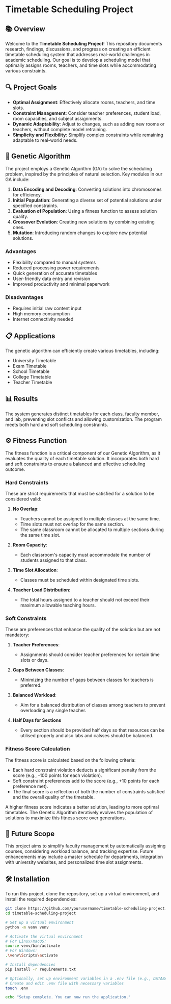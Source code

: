 # Timetable Scheduling Project

## 📚 Overview
Welcome to the **Timetable Scheduling Project**! This repository documents research, findings, discussions, and progress on creating an efficient timetable scheduling system that addresses real-world challenges in academic scheduling. Our goal is to develop a scheduling model that optimally assigns rooms, teachers, and time slots while accommodating various constraints.

## 🔍 Project Goals
- **Optimal Assignment**: Effectively allocate rooms, teachers, and time slots.
- **Constraint Management**: Consider teacher preferences, student load, room capacities, and subject assignments.
- **Dynamic Adaptability**: Adjust to changes, such as adding new rooms or teachers, without complete model retraining.
- **Simplicity and Flexibility**: Simplify complex constraints while remaining adaptable to real-world needs.

## 🧬 Genetic Algorithm
The project employs a Genetic Algorithm (GA) to solve the scheduling problem, inspired by the principles of natural selection. Key modules in our GA include:

1. **Data Encoding and Decoding**: Converting solutions into chromosomes for efficiency.
2. **Initial Population**: Generating a diverse set of potential solutions under specified constraints.
3. **Evaluation of Population**: Using a fitness function to assess solution quality.
4. **Crossover Evolution**: Creating new solutions by combining existing ones.
5. **Mutation**: Introducing random changes to explore new potential solutions.

### Advantages
- Flexibility compared to manual systems
- Reduced processing power requirements
- Quick generation of accurate timetables
- User-friendly data entry and revision
- Improved productivity and minimal paperwork

### Disadvantages
- Requires initial raw content input
- High memory consumption
- Internet connectivity needed

## 📋 Applications
The genetic algorithm can efficiently create various timetables, including:
- University Timetable
- Exam Timetable
- School Timetable
- College Timetable
- Teacher Timetable

## 📊 Results
The system generates distinct timetables for each class, faculty member, and lab, preventing slot conflicts and allowing customization. The program meets both hard and soft scheduling constraints.

## ⚙️ Fitness Function
The fitness function is a critical component of our Genetic Algorithm, as it evaluates the quality of each timetable solution. It incorporates both hard and soft constraints to ensure a balanced and effective scheduling outcome.

### Hard Constraints
These are strict requirements that must be satisfied for a solution to be considered valid:

1. **No Overlap**: 
   - Teachers cannot be assigned to multiple classes at the same time.
   - Time slots must not overlap for the same section.
   - The same classroom cannot be allocated to multiple sections during the same time slot.

2. **Room Capacity**:
   - Each classroom's capacity must accommodate the number of students assigned to that class.

3. **Time Slot Allocation**:
   - Classes must be scheduled within designated time slots.

4. **Teacher Load Distribution**:
   - The total hours assigned to a teacher should not exceed their maximum allowable teaching hours.

### Soft Constraints
These are preferences that enhance the quality of the solution but are not mandatory:

1. **Teacher Preferences**: 
   - Assignments should consider teacher preferences for certain time slots or days.

2. **Gaps Between Classes**:
   - Minimizing the number of gaps between classes for teachers is preferred.

3. **Balanced Workload**:
   - Aim for a balanced distribution of classes among teachers to prevent overloading any single teacher.

4. **Half Days for Sections**
   - Every section should be provided half days so that resources can be utilised properly and also labs and calsses should be balanced.

### Fitness Score Calculation
The fitness score is calculated based on the following criteria:

- Each hard constraint violation deducts a significant penalty from the score (e.g., -100 points for each violation).
- Soft constraint preferences add to the score (e.g., +10 points for each preference met).
- The final score is a reflection of both the number of constraints satisfied and the overall quality of the timetable.

A higher fitness score indicates a better solution, leading to more optimal timetables. The Genetic Algorithm iteratively evolves the population of solutions to maximize this fitness score over generations.

## 🚀 Future Scope
This project aims to simplify faculty management by automatically assigning courses, considering workload balance, and tracking expertise. Future enhancements may include a master schedule for departments, integration with university websites, and personalized time slot assignments.

## 🛠️ Installation

To run this project, clone the repository, set up a virtual environment, and install the required dependencies:

```bash
git clone https://github.com/yourusername/timetable-scheduling-project.git
cd timetable-scheduling-project

# Set up a virtual environment
python -m venv venv

# Activate the virtual environment
# For Linux/macOS:
source venv/bin/activate
# For Windows:
.\venv\Scripts\activate

# Install dependencies
pip install -r requirements.txt

# Optionally, set up environment variables in a .env file (e.g., DATABASE_URL, SECRET_KEY)
# Create and edit .env file with necessary variables
touch .env

echo "Setup complete. You can now run the application."

